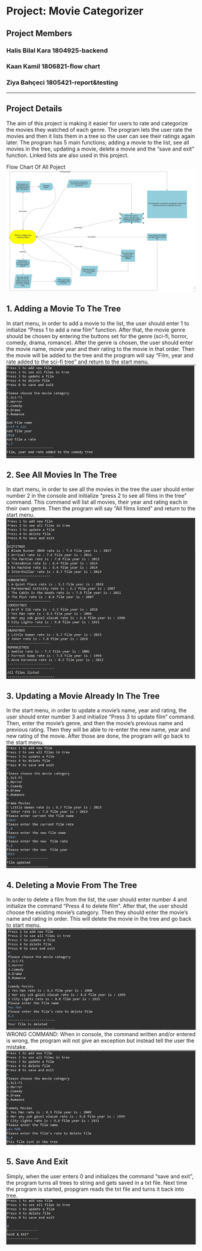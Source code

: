 

<h1>Project: Movie Categorizer</h1>
<h2>Project Members</h2>
<h3>Halis Bilal Kara 1804925-backend <br></h3>
<h3>Kaan Kamil 1806821-flow chart<br></h3>
<h3>Ziya Bahçeci 1805421-report&testing<br></h3>
<hr>

<h2>Project Details</h2>
The aim of this project is making it easier for users to rate and categorize the movies they watched of each genre. The program lets the user rate the movies and then it lists them in a tree so the user can see their ratings again later. The program has 5 main functions; adding a movie to the list, see all movies in the tree, updating a movie, delete a movie and the “save and exit” function. Linked lists are also used in this project.

Flow Chart Of All Poject
 <img src="/img/flow diagram.jpeg" alt="img1"/>
 
<h2>1.	Adding a Movie To The Tree</h2>
In start menu, in order to add a movie to the list, the user should enter 1 to initialize “Press 1 to add a new film” function. After that, the movie genre should be chosen by entering the buttons set for the genre (sci-fi, horror, comedy, drama, romance). After the genre is chosen, the user should enter the movie name, movie year and their rating to the movie in that order. Then the movie will be added to the tree and the program will say “Film, year and rate added to the sci-fi tree” and return to the start menu.
<img src="/img/1.jpeg" alt="img1"/>
 
<h2>2.	See All Movies In The Tree</h2>
In start menu, in order to see all the movies in the tree the user should enter number 2 in the console and initialize “press 2 to see all films in the tree” command. This command will list all movies, their year and rating each in their own genre. Then the program will say “All films listed” and return to the start menu.
 <img src="/img/2.jpeg" alt="img1"/>

<h2>3.	Updating a Movie Already In The Tree</h2>
In the start menu, in order to update a movie’s name, year and rating, the user should enter number 3 and initialize “Press 3 to update film” command. Then, enter the movie’s genre, and then the movie’s previous name and previous rating. Then they will be able to re-enter the new name, year and new rating of the movie. After those are done, the program will go back to the start menu.
 <img src="/img/3.jpeg" alt="img1"/>




<h2>4.	Deleting a Movie From The Tree</h2>
In order to delete a film from the list, the user should enter number 4 and initialize the command “Press 4 to delete film”. After that, the user should choose the existing movie’s category. Then they should enter the movie’s name and rating in order. This will delete the movie in the tree and go back to start menu.
 <img src="/img/4.jpeg" alt="img1"/>
  WRONG COMMAND: When in console, the command written and/or entered is wrong, the program will not give an exception but instead tell the user the mistake.
   <img src="/img/4,1.jpeg" alt="img1"/>
<h2>5.	Save And Exit</h2>
Simply, when the user enters 0 and initializes the command “save and exit”, the program turns all trees to string and gets saved in a txt file. Next time the program is started, propgram reads the txt file and turns it back into tree.
 <img src="/img/0.jpeg" alt="img1"/>



 

